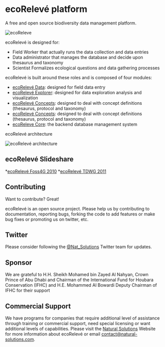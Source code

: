 ecoRelevé platform
=========
A free and open source biodiversity data management platform.

![ecoReleve](http://ecoreleve.googlecode.com/files/ecoreleve%20logo%20small.jpg)

ecoRelevé is designed for:

* Field Worker that actually runs the data collection and data entries
* Data administrator that manages the database and decide upon thesaurus and taxonomy 
* Scientist Formalizes ecological questions and data gathering processes

ecoRelevé is built around these roles and is composed of four modules:


* [ecoRelevé Data](http://naturalsolutions.github.com/ecoReleve-Data/): designed for field data entry
* [ecoRelevé Explorer](http://naturalsolutions.github.com/ecoReleve-Explorer/): designed for data exploration analysis and visualization
* [ecoRelevé Concepts](http://naturalsolutions.github.com/ecoReleve-Concepts/): designed to deal with concept definitions (thesaurus, protocol and taxonomy)
* [ecoRelevé Concepts](http://naturalsolutions.github.com/ecoReleve-Concepts/): designed to deal with concept definitions (thesaurus, protocol and taxonomy)
* [ecoReleve Core](http://naturalsolutions.github.com/ecoReleve-Core/): the backend database management system

ecoRelevé architecture

![ecoRelevé architecture](https://raw.github.com/NaturalSolutions/ecoReleve/master/Images/ecoReleve2.png)

ecoRelevé Slideshare
------------

*[ecoRelevé Foss4G 2010](http://fr.slideshare.net/orovellotti/ns-foss4-g-5228378)
*[ecoRelevé TDWG 2011](http://fr.slideshare.net/orovellotti/tdwg2011)


Contributing
------------

Want to contribute? Great!

ecoRelevé is an open source project. Please help us by contributing to documentation, reporting bugs, forking the code to add features or make bug fixes or promoting us on twitter, etc.

Twitter
------------
Please consider following the [@Nat_Solutions](https://twitter.com/Nat_Solutions) Twitter team for updates.


Sponsor
------------

We are grateful to H.H. Sheikh Mohamed bin Zayed Al Nahyan, Crown Prince of Abu Dhabi and Chairman of the International Fund for Houbara Conservation (IFHC) and  H.E. Mohammed Al Bowardi Deputy Chairman of IFHC for their support

Commercial Support
------------

We have programs for companies that require additional level of assistance through training or commercial support, need special licensing or want additional levels of capabilities. Please visit the  [Natural Solutions](http://www.natural-solutions.eu/) Website for more information about ecoRelevé or email contact@natural-solutions.com.


